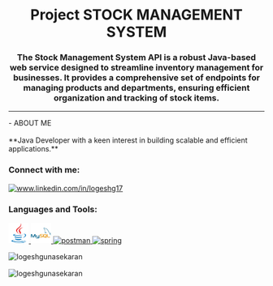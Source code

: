 <h1 align="center">Project STOCK MANAGEMENT SYSTEM</h1>
<h3 align="center">The Stock Management System API is a robust Java-based web service designed to streamline inventory management for businesses. It provides a comprehensive set of endpoints for managing products and departments, ensuring efficient organization and tracking of stock items.</h3>
<hr>
- ABOUT ME<br><br> **Java Developer with a keen interest in building scalable and efficient applications.**

<h3 align="left">Connect with me:</h3>
<p align="left">
<a href="https://linkedin.com/in/www.linkedin.com/in/logeshg17" target="blank"><img align="center" src="https://raw.githubusercontent.com/rahuldkjain/github-profile-readme-generator/master/src/images/icons/Social/linked-in-alt.svg" alt="www.linkedin.com/in/logeshg17" height="30" width="40" /></a>
</p>

<h3 align="left">Languages and Tools:</h3>
<p align="left"> <a href="https://www.java.com" target="_blank" rel="noreferrer"> <img src="https://raw.githubusercontent.com/devicons/devicon/master/icons/java/java-original.svg" alt="java" width="40" height="40"/> </a> <a href="https://www.mysql.com/" target="_blank" rel="noreferrer"> <img src="https://raw.githubusercontent.com/devicons/devicon/master/icons/mysql/mysql-original-wordmark.svg" alt="mysql" width="40" height="40"/> </a> <a href="https://postman.com" target="_blank" rel="noreferrer"> <img src="https://www.vectorlogo.zone/logos/getpostman/getpostman-icon.svg" alt="postman" width="40" height="40"/> </a> <a href="https://spring.io/" target="_blank" rel="noreferrer"> <img src="https://www.vectorlogo.zone/logos/springio/springio-icon.svg" alt="spring" width="40" height="40"/> </a> </p>

<p><img align="center" src="https://github-readme-stats.vercel.app/api/top-langs?username=logeshgunasekaran&show_icons=true&locale=en&layout=compact" alt="logeshgunasekaran" /></p>

<p><img align="center" src="https://github-readme-streak-stats.herokuapp.com/?user=logeshgunasekaran&" alt="logeshgunasekaran" /></p>
